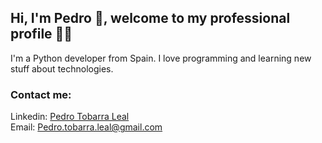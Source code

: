 ## Hi, I'm Pedro 👋, welcome to my professional profile 🧑‍💻

I'm a Python developer from Spain. I love programming and learning new stuff about technologies.

### Contact me:

Linkedin: [Pedro Tobarra Leal](www.linkedin.com/in/pedro-tobarra-leal)
<br/>
Email: [Pedro.tobarra.leal@gmail.com](mailto:pedro.tobarra.leal@gmail.com)


<!--
**Tobarra00/Tobarra00** is a ✨ _special_ ✨ repository because its `README.md` (this file) appears on your GitHub profile.

Here are some ideas to get you started:

- 🔭 I’m currently working on ...
- 🌱 I’m currently learning ...
- 👯 I’m looking to collaborate on ...
- 🤔 I’m looking for help with ...
- 💬 Ask me about ...
- 📫 How to reach me: ...
- 😄 Pronouns: ...
- ⚡ Fun fact: ...
-->
